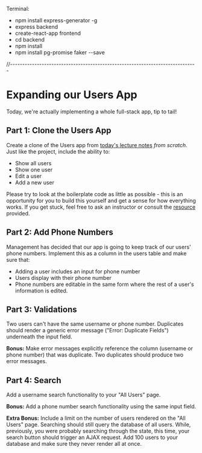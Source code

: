 Terminal:
- npm install express-generator -g
- express backend
- create-react-app frontend
- cd backend
- npm install
- npm install pg-promise faker --save

//-----------------------------------------------------------------------------

# Expanding our Users App

Today, we're actually implementing a whole full-stack app, tip to tail!

## Part 1: Clone the Users App

Create a clone of the Users app from [today's lecture notes](https://github.com/joinpursuit/Pursuit-Core-Web/blob/master/react_2/react_express/react_express.md) _from scratch_. Just like the project, include the ability to:

- Show all users
- Show one user
- Edit a user
- Add a new user

Please try to look at the boilerplate code as little as possible - this is an opportunity for you to build this yourself and get a sense for how everything works. If you get stuck, feel free to ask an instructor or consult the [resource](https://daveceddia.com/create-react-app-express-backend/) provided.

## Part 2: Add Phone Numbers

Management has decided that our app is going to keep track of our users' phone numbers. Implement this as a column in the users table and make sure that:

- Adding a user includes an input for phone number
- Users display with their phone number
- Phone numbers are editable in the same form where the rest of a user's information is edited.

## Part 3: Validations

Two users can't have the same username or phone number. Duplicates should render a generic error message ("Error: Duplicate Fields") underneath the input field.

**Bonus:** Make error messages explicitly reference the column (username or phone number) that was duplicate. Two duplicates should produce two error messages.

## Part 4: Search

Add a username search functionality to your "All Users" page.

**Bonus:** Add a phone number search functionality using the same input field.

**Extra Bonus:** Include a limit on the number of users rendered on the "All Users" page. Searching should still query the database of all users. While, previously, you were probably searching through the state, this time, your search button should trigger an AJAX request. Add 100 users to your database and make sure they never render all at once.
